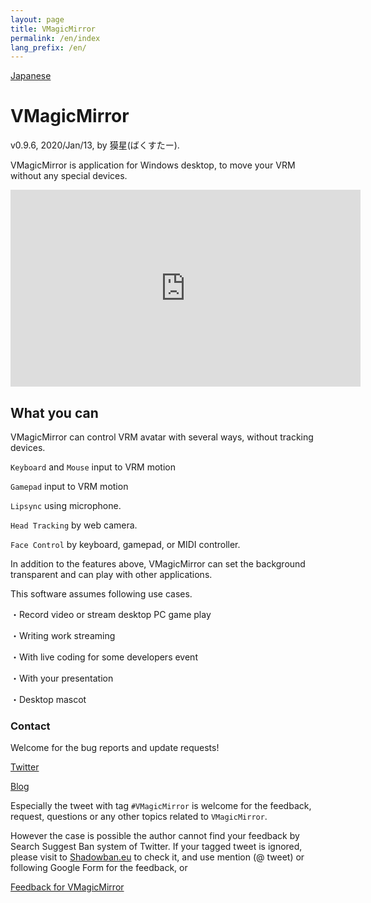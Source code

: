 ```yaml
---
layout: page
title: VMagicMirror
permalink: /en/index
lang_prefix: /en/
---
```


[Japanese](../)

# VMagicMirror

v0.9.6, 2020/Jan/13, by 獏星(ばくすたー).

VMagicMirror is application for Windows desktop, to move your VRM without any special devices.

<iframe width="560" height="315" src="https://www.youtube.com/embed/jhGOnf8HOKk" frameborder="0" allow="accelerometer; autoplay; encrypted-media; gyroscope; picture-in-picture" allowfullscreen></iframe>

<div class="divider"></div>

## What you can

VMagicMirror can control VRM avatar with several ways, without tracking devices.

`Keyboard` and `Mouse` input to VRM motion

`Gamepad` input to VRM motion

`Lipsync` using microphone.

`Head Tracking` by web camera.

`Face Control` by keyboard, gamepad, or MIDI controller.

In addition to the features above, VMagicMirror can set the background transparent and can play with other applications.

This software assumes following use cases.

・Record video or stream desktop PC game play

・Writing work streaming

・With live coding for some developers event

・With your presentation

・Desktop mascot


### Contact

Welcome for the bug reports and update requests!

[Twitter](https://twitter.com/baku_dreameater)

[Blog](https://www.baku-dreameater.net/)

Especially the tweet with tag `#VMagicMirror` is welcome for the feedback, request, questions or any other topics related to `VMagicMirror`.

However the case is possible the author cannot find your feedback by Search Suggest Ban system of Twitter. If your tagged tweet is ignored, please visit to [Shadowban.eu](https://shadowban.eu/) to check it, and use mention (@ tweet) or following Google Form for the feedback, or 

[Feedback for VMagicMirror](https://forms.gle/Myt4vRdKLrYJLnGo9)
